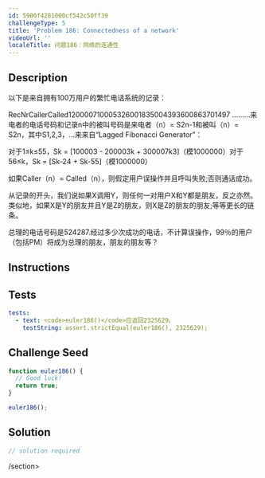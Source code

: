 ```yaml
---
id: 5900f4281000cf542c50ff39
challengeType: 5
title: 'Problem 186: Connectedness of a network'
videoUrl: ''
localeTitle: 问题186：网络的连通性
---
```


## Description
<section id="description">以下是来自拥有100万用户的繁忙电话系统的记录： <p> RecNrCallerCalled120000710005326001835004393600863701497 .........来电者的电话号码和记录n中的被叫号码是来电者（n）= S2n-1和被叫（n）= S2n，其中S1,2,3，...来来自“Lagged Fibonacci Generator”： </p><p>对于1≤k≤55，Sk = [100003  -  200003k + 300007k3]（模1000000）对于56≤k，Sk = [Sk-24 + Sk-55]（模1000000） </p><p>如果Caller（n）= Called（n），则假定用户误操作并且呼叫失败;否则通话成功。 </p><p>从记录的开头，我们说如果X调用Y，则任何一对用户X和Y都是朋友，反之亦然。类似地，如果X是Y的朋友并且Y是Z的朋友，则X是Z的朋友的朋友;等等更长的链条。 </p><p>总理的电话号码是524287.经过多少次成功的电话，不计算误操作，99％的用户（包括PM）将成为总理的朋友，朋友的朋友等？ </p></section>

## Instructions
<section id="instructions">
</section>

## Tests
<section id='tests'>

```yml
tests:
  - text: <code>euler186()</code>应返回2325629。
    testString: assert.strictEqual(euler186(), 2325629);

```

</section>

## Challenge Seed
<section id='challengeSeed'>

<div id='js-seed'>

```js
function euler186() {
  // Good luck!
  return true;
}

euler186();

```

</div>



</section>

## Solution
<section id='solution'>

```js
// solution required
```

/section>
